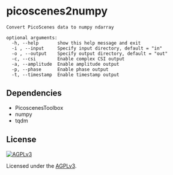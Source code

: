 # picoscenes2numpy

```
Convert PicoScenes data to numpy ndarray

optional arguments:
  -h, --help       show this help message and exit
  -i , --input     Specify input directory, default = "in"
  -o , --output    Specify output directory, default = "out"
  -c, --csi        Enable complex CSI output
  -a, --amplitude  Enable amplitude output
  -p, --phase      Enable phase output
  -t, --timestamp  Enable timestamp output
```

## Dependencies

* PicoscenesToolbox
* numpy
* tqdm

## License

[![AGPLv3](https://www.gnu.org/graphics/agplv3-155x51.png)](https://www.gnu.org/licenses/agpl-3.0.html)

Licensed under the [AGPLv3](https://www.gnu.org/licenses/agpl-3.0.html).
